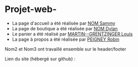 # Projet-web-

  - La page d'accueil a été réalisée par [NOM Sammy](mailto:robin.peigney@edu.univ-fcomte.fr)
  - La page de boutique a été réalisée par [NOM Dylan](mailto:robin.peigney@edu.univ-fcomte.fr)
  - Le panier a été réalisé par [MARTIN--GRENTZINGER Louis](mailto:louis.martin--grentzinger@edu.univ-fcomte.fr)
  - La page à propos a été réalisée par [PEIGNEY Robin](mailto:robin.peigney@edu.univ-fcomte.fr)

Nom2 et Nom3 ont travaillé ensemble sur le header/footer

Lien du site (hébergé sur github) :
